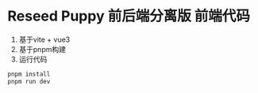 # Reseed Puppy 前后端分离版 前端代码
1. 基于vite + vue3
2. 基于pnpm构建
3. 运行代码
  ```bash
  pnpm install
  pnpm run dev
  ```
